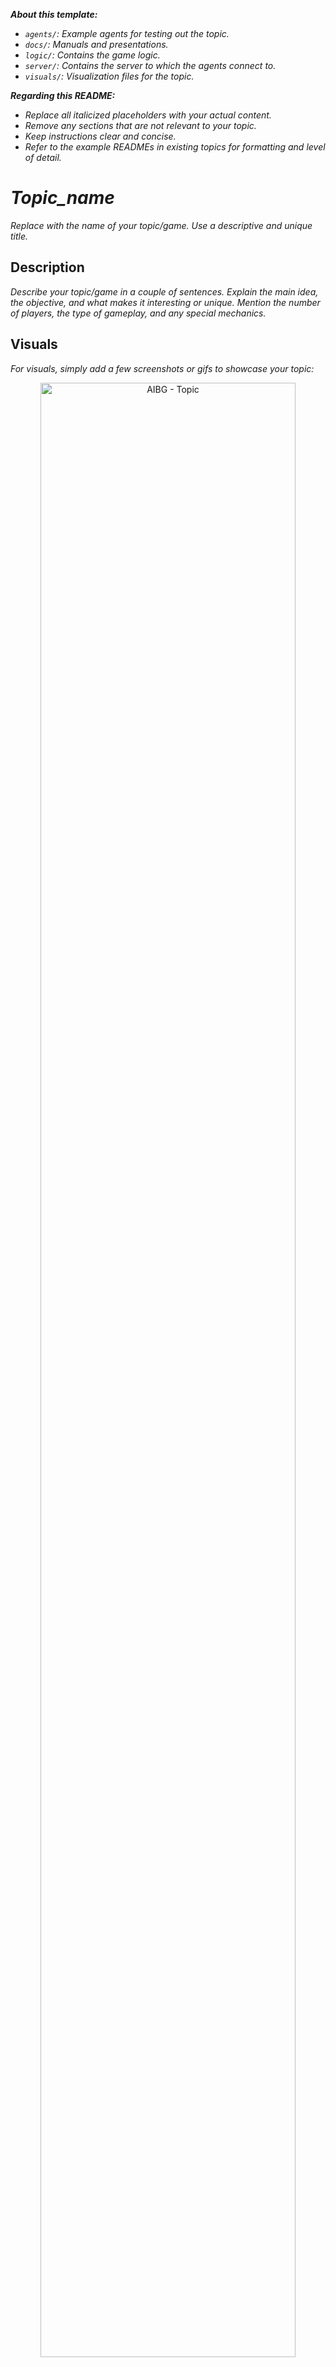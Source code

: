 _**About this template:**_

- _`agents/`: Example agents for testing out the topic._
- _`docs/`: Manuals and presentations._
- _`logic/`: Contains the game logic._
- _`server/`: Contains the server to which the agents connect to._
- _`visuals/`: Visualization files for the topic._

_**Regarding this README:**_

- _Replace all italicized placeholders with your actual content._
- _Remove any sections that are not relevant to your topic._
- _Keep instructions clear and concise._
- _Refer to the example READMEs in existing topics for formatting and level of detail._

# _Topic_name_

_Replace with the name of your topic/game. Use a descriptive and unique title._

## Description

_Describe your topic/game in a couple of sentences. Explain the main idea, the objective, and what makes it interesting or unique. Mention the number of players, the type of gameplay, and any special mechanics._

## Visuals

_For visuals, simply add a few screenshots or gifs to showcase your topic:_

<p align="center">
  <img width="90%" src="https://pic.pnnet.dev/960x540" alt="AIBG - Topic"/>
  
  <img width="45%" src="https://pic.pnnet.dev/960x540" alt="AIBG - Topic"/>
  
  <img width="45%" src="https://pic.pnnet.dev/960x540" alt="AIBG - Topic"/>
  
  <img width="45%" src="https://pic.pnnet.dev/960x540" alt="AIBG - Topic"/>
  
  <img width="45%" src="https://pic.pnnet.dev/960x540" alt="AIBG - Topic"/>
</p>

## Docs

_List and link to topic manual and presentation:_

- [Topic manual](docs/AIBG%20-%20Topic%20manual%20-%20YourTopic.pdf)
- [Topic presentation](docs/AIBG%20-%20Topic%20presentation%20-%20YourTopic.pdf)

## Attribution

_Depending on your idea, you either started it from scratch or forked an existing repository in which case you need to link it:_

**Created by:**

- _Firstname Lastname_ _(Topic responsible)_
- _Firstname Lastname_

**Forked from [Original Repo](example.link), modified by:**

- _Firstname Lastname_ _(Topic responsible)_
- _Firstname Lastname_

## License [![CC BY-NC-SA 4.0][cc-by-nc-sa-shield]][cc-by-nc-sa]

[cc-by-nc-sa]: http://creativecommons.org/licenses/by-nc-sa/4.0/
[cc-by-nc-sa-image]: https://licensebuttons.net/l/by-nc-sa/4.0/88x31.png
[cc-by-nc-sa-shield]: https://img.shields.io/badge/License-CC%20BY--NC--SA%204.0-cyan.svg

This work is licensed under a
[Creative Commons Attribution-NonCommercial-ShareAlike 4.0 International License][cc-by-nc-sa].

_Do not modify this section. All topics must use this license._

## Usage

This topic was used in the following events:

_List where and when this topic was used (e.g., at which AIBG event). List the event name, location, and date. Example:_

- [**Zagreb 05/2025** _(AIBG 9.0)_](https://best.hr/aibg/povijest/)

## How to run

Before you begin, make sure your environment is set up to run the game. The following prerequisites will help you configure your system to run the server, agents, and visuals correctly.

_Provide step-by-step instructions for running the topic locally. Include prerequisites, setup, and how to start the server, visuals, and agents. Use code blocks for commands. Make sure instructions are clear for someone new to the project._

### Prerequisites

_List all software and dependencies that need to be installed (e.g., Node.js, npm, Python, etc.). Specify versions if necessary. Provide installation commands and in what order._

### Game flow

_Explain the typical flow of a game round in steps. For example: starting the server, connecting agents, running visuals, and how the game shuts down._

### Running the server

1. Create a `players.json` file in the server directory using the example:

   ```bash
   cp players.json.example players.json
   ```

   - Edit player IDs and names in the newly created `players.json` as needed

2. Start the server:

_Describe how to set up and run the server with command-line options._

### Running the visuals

_Explain how to start the visualization (e.g., using Live Server in VS Code), and how to access it in the browser._

### Running agents

_Describe how to run the test agents you created._

## Deploy

_Provide instructions for deploying the topic on a remote server (e.g., VPS). Include installing prerequisites, copying files, installing dependencies, editing configuration, starting the server, and opening firewall ports. If your topic has any special deployment requirements (e.g., environment variables, extra services), mention them here. Also mention optional steps like setting up a custom domain if applicable._
